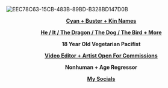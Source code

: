 </font> </font> ![EEC78C63-15CB-483B-89BD-B328BD147D0B](https://github.com/Cyadical/Cyadical/assets/127468822/dc75b4fb-4b45-4490-b1a1-434c2237c535)
<p align="center">
<a href="https://cyadical.carrd.co/#kin"> <b> Cyan + Buster + Kin Names <b> </a>
</p>
<p align="center">
<a href="https://en.pronouns.page/@cyadical"> He / It / The Dragon / The Dog / The Bird + More </a>
</p>
<p align="center">
18 Year Old Vegetarian Pacifist
</p>
<p align="center">
<a href="https://cyancommissions.carrd.co/"> Video Editor + Artist Open For Commissions</a>
</p>
<p align="center">
</p>
<p align="center">
Nonhuman + Age Regressor
</p>
<p align="center">
<a href="https://linktr.ee/Cyadical"> My Socials </a>
</p>
